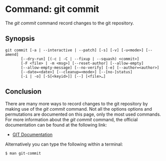 # Command: git commit
The *git commit* command record changes to the git repository.

## Synopsis
```
git commit [-a | --interactive | --patch] [-s] [-v] [-u<mode>] [--amend]
	   [--dry-run] [(-c | -C | --fixup | --squash) <commit>]
	   [-F <file> | -m <msg>] [--reset-author] [--allow-empty]
	   [--allow-empty-message] [--no-verify] [-e] [--author=<author>]
	   [--date=<date>] [--cleanup=<mode>] [--[no-]status]
	   [-i | -o] [-S[<keyid>]] [--] [<file>…​]
```

## Conclusion
There are many more ways to record changes to the git repository by making use
of the *git commit* command. Not all the options options and permutations are documented
on this page, only the most used commands. For more information about the *git commit*
command, the official documentation can be found at the following link:

* [GIT Documentation](https://git-scm.com/docs/git-commit)

Alternatively you can type the following within a terminal:
```bash
$ man git-commit
```

